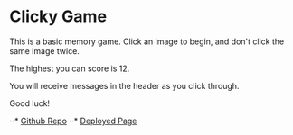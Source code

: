# Clicky Game

This is a basic memory game. Click an image to begin, and don't click the same image twice.

The highest you can score is 12.

You will receive messages in the header as you click through.

Good luck!

⋅⋅* [Github Repo](https://github.com/tomrennhack/clicky-game-renns)
⋅⋅* [Deployed Page](https://tomrennhack.github.io/clicky-game-renns/)
